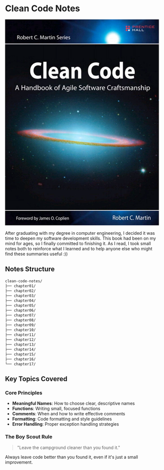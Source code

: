 # Clean Code Notes

![Clean Code Book Cover](./clean-code-book-cover.png)

After graduating with my degree in computer engineering, I decided it was time to deepen my software development skills. This book had been on my mind for ages, so I finally committed to finishing it. As I read, I took small notes both to reinforce what I learned and to help anyone else who might find these summaries useful :))

## Notes Structure

```
clean-code-notes/
├── chapter01/
├── chapter02/
├── chapter03/
├── chapter04/
├── chapter05/
├── chapter06/
├── chapter07/
├── chapter08/
├── chapter09/
├── chapter10/
├── chapter11/
├── chapter12/
├── chapter13/
├── chapter14/
├── chapter15/
├── chapter16/
└── chapter17/
```

## Key Topics Covered

### Core Principles

- **Meaningful Names**: How to choose clear, descriptive names
- **Functions**: Writing small, focused functions
- **Comments**: When and how to write effective comments
- **Formatting**: Code formatting and style guidelines
- **Error Handling**: Proper exception handling strategies

### The Boy Scout Rule

> "Leave the campground cleaner than you found it."

Always leave code better than you found it, even if it's just a small improvement.
